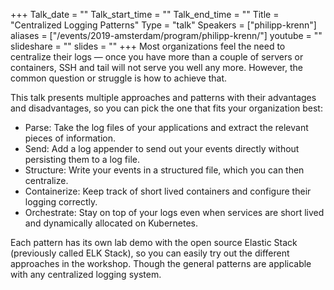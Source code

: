 +++
Talk_date = ""
Talk_start_time = ""
Talk_end_time = ""
Title = "Centralized Logging Patterns"
Type = "talk"
Speakers = ["philipp-krenn"]
aliases = ["/events/2019-amsterdam/program/philipp-krenn/"]
youtube = ""
slideshare = ""
slides = ""
+++
Most organizations feel the need to centralize their logs — once you have more than a couple of servers or containers, SSH and tail will not serve you well any more. However, the common question or struggle is how to achieve that.

This talk presents multiple approaches and patterns with their advantages and disadvantages, so you can pick the one that fits your organization best:

* Parse: Take the log files of your applications and extract the relevant pieces of information.
* Send: Add a log appender to send out your events directly without persisting them to a log file.
* Structure: Write your events in a structured file, which you can then centralize.
* Containerize: Keep track of short lived containers and configure their logging correctly.
* Orchestrate: Stay on top of your logs even when services are short lived and dynamically allocated on Kubernetes.

Each pattern has its own lab demo with the open source Elastic Stack (previously called ELK Stack), so you can easily try out the different approaches in the workshop. Though the general patterns are applicable with any centralized logging system.
